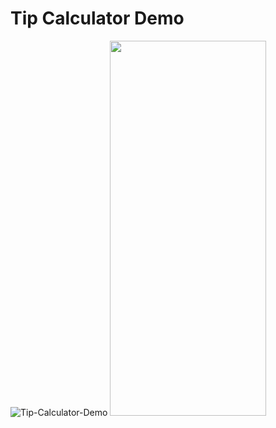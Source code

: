 # Tip Calculator Demo
![Tip-Calculator-Demo]()
<img src="https://user-images.githubusercontent.com/61662998/191427313-d2c56a28-d13b-4907-800c-46dc0cc5e8b2.gif" width="250" height="600">
